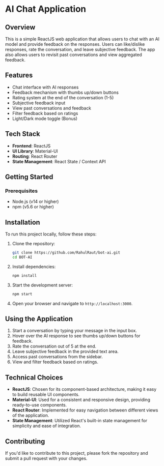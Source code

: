# AI Chat Application

## Overview

This is a simple ReactJS web application that allows users to chat with an AI model and provide feedback on the responses. Users can like/dislike responses, rate the conversation, and leave subjective feedback. The app also allows users to revisit past conversations and view aggregated feedback.

## Features

- Chat interface with AI responses
- Feedback mechanism with thumbs up/down buttons
- Rating system at the end of the conversation (1-5)
- Subjective feedback input
- View past conversations and feedback
- Filter feedback based on ratings
- Light/Dark mode toggle (Bonus)

## Tech Stack

- **Frontend**: ReactJS
- **UI Library**: Material-UI
- **Routing**: React Router
- **State Management**: React State / Context API

## Getting Started

### Prerequisites

- Node.js (v14 or higher)
- npm (v5.6 or higher)

## Installation

To run this project locally, follow these steps:

1. Clone the repository:

   ```bash
   git clone https://github.com/RahulRaut/bot-ai.git
   cd BOT-AI
   ```

2. Install dependencies:

   ```bash
   npm install
   ```

3. Start the development server:

   ```bash
   npm start
   ```

4. Open your browser and navigate to `http://localhost:3000`.

## Using the Application

1. Start a conversation by typing your message in the input box.
2. Hover over the AI response to see thumbs up/down buttons for feedback.
3. Rate the conversation out of 5 at the end.
4. Leave subjective feedback in the provided text area.
5. Access past conversations from the sidebar.
6. View and filter feedback based on ratings.

## Technical Choices

- **ReactJS**: Chosen for its component-based architecture, making it easy to build reusable UI components.
- **Material-UI**: Used for a consistent and responsive design, providing ready-to-use components.
- **React Router**: Implemented for easy navigation between different views of the application.
- **State Management**: Utilized React's built-in state management for simplicity and ease of integration.

## Contributing

If you'd like to contribute to this project, please fork the repository and submit a pull request with your changes.


